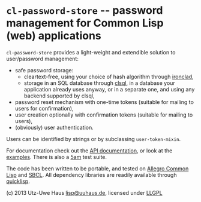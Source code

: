`cl-password-store` -- password management for Common Lisp (web) applications
=============================================================================

`cl-password-store` provides a light-weight and extendible solution to
user/password management:

* safe password storage:
    + cleartext-free, using your choice of hash algorithm through
      [ironclad](http://method-combination.net/lisp/ironclad/),
    + storage in an SQL database through
      [clsql](http://clsql.b9.com/), in a database your application
      already uses anyway, or in a separate one, and using any backend
      supported by clsql,
* password reset mechanism with one-time tokens (suitable for mailing
  to users for confirmation),
* user creation optionally with confirmation tokens (suitable for
  mailing to users),
* (obviously) user authentication.

Users can be identified by strings or by subclassing
`user-token-mixin`.

For documentation check out the
[API documentation](cl-password-store.html), or look at the
[examples](examples.lisp). There is also a
[5am](http://common-lisp.net/project/fiveam/) test suite.

The code has been written to be portable, and tested on
[Allegro Common Lisp](http://www.franz.com/products/allegro-common-lisp/)
and [SBCL](http://www.sbcl.org/). All dependency libraries are readily
available through [quicklisp](http://www.quicklisp.org/).

(c) 2013 Utz-Uwe Haus <lisp@uuhaus.de>, licensed under [LLGPL](LICENSE.LGPL)
